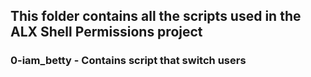 ## This folder contains all the scripts used in the ALX Shell Permissions project
### 0-iam_betty - Contains script that switch users
